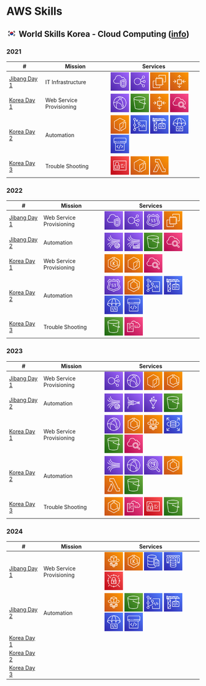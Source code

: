 # AWS Skills

## <img src="/images/korea_flag.png" alt="[KR]" height="18" /> World Skills Korea - Cloud Computing ([info](https://meister.hrdkorea.or.kr/sub/3/2/1/20160512110924569100_view.do))

### 2021
| # | Mission | Services |
| ------------- | ------------- | ------------- |
| [Jibang Day 1](https://github.com/AWS-Skills/2021/tree/main/jibang/day1)  | IT Infrastructure | <img src="/images/vpc.svg" alt="" height="48" /> <img src="/images/elb.svg" alt="" height="48" /> <img src="/images/ec2.svg" alt="" height="48" /> <img src="/images/asg.svg" alt="" height="48" /> |
| [Korea Day 1](https://github.com/AWS-Skills/2021/tree/main/korea/day1)  | Web Service Provisioning | <img src="/images/cloudfront.svg" alt="" height="48" /> <img src="/images/s3.svg" alt="" height="48" /> <img src="/images/asg.svg" alt="" height="48" /> <img src="/images/cloudwatch.svg" alt="" height="48" /> |
| [Korea Day 2](https://github.com/AWS-Skills/2021/tree/main/korea/day2)  | Automation | <img src="/images/ecr.svg" alt="" height="48" /> <img src="/images/codecommit.svg" alt="" height="48" /> <img src="/images/codebuild.svg" alt="" height="48" /> <img src="/images/codedeploy.svg" alt="" height="48" /> <img src="/images/codepipeline.svg" alt="" height="48" /> |
| [Korea Day 3](https://github.com/AWS-Skills/2021/tree/main/korea/day3)  | Trouble Shooting | <img src="/images/iam.svg" alt="" height="48" /> <img src="/images/ecr.svg" alt="" height="48" /> <img src="/images/lambda.svg" alt="" height="48" />  |

### 2022
| # | Mission | Services |
| ------------- | ------------- | ------------- |
| [Jibang Day 1](https://github.com/AWS-Skills/2022/tree/main/jibang/day1) | Web Service Provisioning | <img src="/images/vpc.svg" alt="" height="48" /> <img src="/images/elb.svg" alt="" height="48" /> <img src="/images/route53.svg" alt="" height="48" /> <img src="/images/ec2.svg" alt="" height="48" /> |
| [Jibang Day 2](https://github.com/AWS-Skills/2022/tree/main/jibang/day2) | Automation | <img src="/images/kinesisdatastreams.svg" alt="" height="48" /> <img src="/images/kinesisdataanalytics.svg" alt="" height="48" /> <img src="/images/s3.svg" alt="" height="48" /> <img src="/images/cloudwatch.svg" alt="" height="48" /> |
| [Korea Day 1](https://github.com/AWS-Skills/2022/tree/main/korea/day1)  | Web Service Provisioning | <img src="/images/eks.svg" alt="" height="48" /> <img src="/images/ecr.svg" alt="" height="48" /> <img src="/images/cloudwatch.svg" alt="" height="48" /> |
| [Korea Day 2](https://github.com/AWS-Skills/2022/tree/main/korea/day2) | Automation | <img src="/images/route53.svg" alt="" height="48" /> <img src="/images/ecs.svg" alt="" height="48" /> <img src="/images/codecommit.svg" alt="" height="48" /> <img src="/images/codebuild.svg" alt="" height="48" /> <img src="/images/codedeploy.svg" alt="" height="48" /> <img src="/images/codepipeline.svg" alt="" height="48" /> |
| [Korea Day 3](https://github.com/AWS-Skills/2022/tree/main/korea/day3) | Trouble Shooting | <img src="/images/s3.svg" alt="" height="48" /> <img src="/images/cloudformation.svg" alt="" height="48" /> |

### 2023
| # | Mission | Services |
| ------------- | ------------- | ------------- |
| [Jibang Day 1](https://github.com/AWS-Skills/2023/tree/main/jibang/day1) | Web Service Provisioning | <img src="/images/elb.svg" alt="" height="48" /> <img src="/images/cloudfront.svg" alt="" height="48" /> <img src="/images/ecr.svg" alt="" height="48" /> <img src="/images/ecs.svg" alt="" height="48" /> |
| [Jibang Day 2](https://github.com/AWS-Skills/2023/tree/main/jibang/day2) | Automation | <img src="/images/kinesisdatastreams.svg" alt="" height="48" /> <img src="/images/kinesisfirehose.svg" alt="" height="48" /> <img src="/images/glue.svg" alt="" height="48" /> <img src="/images/s3.svg" alt="" height="48" /> |
| [Korea Day 1](https://github.com/AWS-Skills/2023/tree/main/korea/day1)  | Web Service Provisioning | <img src="/images/cloudfront.svg" alt="" height="48" /> <img src="/images/ecs.svg" alt="" height="48" /> <img src="/images/fargate.svg" alt="" height="48" /> <img src="/images/rds.svg" alt="" height="48" /> <img src="/images/s3.svg" alt="" height="48" /> <img src="/images/cloudwatch.svg" alt="" height="48" /> |
| [Korea Day 2](https://github.com/AWS-Skills/2023/tree/main/korea/day2) | Automation | <img src="/images/kinesis.svg" alt="" height="48" /> <img src="/images/cloudfront.svg" alt="" height="48" /> <img src="/images/athena.svg" alt="" height="48" /> <img src="/images/ecs.svg" alt="" height="48" /> <img src="/images/lambda.svg" alt="" height="48" /> <img src="/images/s3.svg" alt="" height="48" /> |
| [Korea Day 3](https://github.com/AWS-Skills/2023/tree/main/korea/day3) | Trouble Shooting | <img src="/images/ecs.svg" alt="" height="48" /> <img src="/images/cloudformation.svg" alt="" height="48" /> <img src="/images/iam.svg" alt="" height="48" /> <img src="/images/s3.svg" alt="" height="48" /> |
 
### 2024
| # | Mission | Services |
| ------------- | ------------- | ------------- |
| [Jibang Day 1](https://github.com/AWS-Skills/2024/tree/main/jibang/day1) | Web Service Provisioning | <img src="/images/fargate.svg" alt="" height="48" /> <img src="/images/eks.svg" alt="" height="48" /> <img src="/images/documentdb.svg" alt="" height="48" /> <img src="/images/elasticache.svg" alt="" height="48" /> <img src="/images/secretsmanager.svg" alt="" height="48" /> |
| [Jibang Day 2](https://github.com/AWS-Skills/2024/tree/main/jibang/day2) | Automation | <img src="/images/fargate.svg" alt="" height="48" /> <img src="/images/s3.svg" alt="" height="48" /> <img src="/images/codecommit.svg" alt="" height="48" /> <img src="/images/codebuild.svg" alt="" height="48" /> <img src="/images/codedeploy.svg" alt="" height="48" /> <img src="/images/codepipeline.svg" alt="" height="48" /> |
| [Korea Day 1](https://github.com/AWS-Skills/2024/tree/main/korea/day1) | | |
| [Korea Day 2](https://github.com/AWS-Skills/2024/tree/main/korea/day2) | | |
| [Korea Day 3](https://github.com/AWS-Skills/2024/tree/main/korea/day3) | | |
